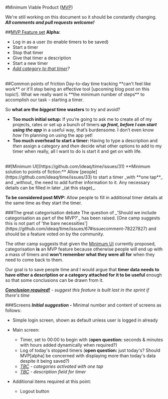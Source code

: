 #Minimum Viable Product ([MVP](http://theleanstartup.com/principles))

We're still working on this document so it should be constantly changing. _**All comments and pull requests welcome!**_

##[MVP Feature set](https://github.com/ideaq/time/issues/67)
**Alpha:**
* Log in as a user (to enable timers to be saved)
* Start a timer
* Stop that timer
* Give that timer a description
* Start a new timer
* _[Add category to that timer](#mvp-categorisation)?_

<br/>
##Common points of friction
Day-to-day time tracking **can't feel like work** or it'll stop being an effective tool [upcoming blog post on this topic!]. What we really want is **the minimum number of steps** to accomplish our task - starting a timer.

So **what are the _biggest_ time wasters** to try and avoid?
* **Too much initial setup:** If you’re going to ask me to create all of my projects, rates or set up a bunch of timers **_up front, before I can start using the app_** in a useful way, that’s burdensome. I don’t even know _how_ I’m planning on using the app yet!
* **Too much overhead to start a timer:** Having to type a description and _then_ assign a category and _then_ decide what other options to add to my timer when really, all I want to do is start it and get on with life.

<br/>
##[Minimum UI](https://github.com/ideaq/time/issues/31)
**Minimum solution to points of fiction:** Allow [people](https://github.com/ideaq/time/issues/33) to start a timer _with **one tap**_ and _without_ the need to add further information to it. Any necessary details can be filled in later _(at this stage)_.

**To be considered post MVP:** Allow people to fill in additional timer details at the same time as they start the timer.

<a name="mvp-categorisation"/>
###The great categorisation debate
The question of _'Should we include categorisation as part of the MVP?'_ has been raised. [One camp suggests this is not part of 'the bare necessities'](https://github.com/ideaq/time/issues/67#issuecomment-78227827) and should be a feature voted on by the community.

The other camp suggests that given the [Minimum UI](#minimum-ui) currently proposed, categorisation **is** an MVP feature because otherwise people will end up with a mass of timers and **won't remember what they were all for** when they need to come back to them.

Our goal is to save people time and I would argue that **timer data needs to have either a description or a category attached for it to be useful** enough so that some conclusions can be drawn from it.

_**[Conclusion required!](https://github.com/ideaq/time/issues/67)** - suggest this feature is built last in the sprint if there's time_

###Screens
_**Initial suggestion -**_ Minimal number and content of screens as follows:
* Simple login screen, shown as default unless user is logged in already
* Main screen:
  * Timer, set to 00:00 to begin with (**open question:** seconds & minutes with hours added dynamically when required?)
  * Log of today's stopped timers (**open question:** just today's? Should MVP[alpha] be concerned with displaying more than today's data despite it being saved?)
  * _[TBC](https://github.com/ideaq/time/issues/67) - categories activated with one tap_
  * _[TBC](https://github.com/ideaq/time/issues/67) - description field for timer_

* Additional items required at this point:
  * Logout button
